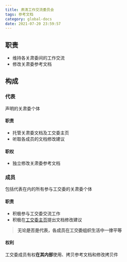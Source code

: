 ```yaml
---
title: 肃清工作交流委员会
tags: 参考文档
category: global-docs
date: 2021-07-20 23:59:57
---
```


## 职责
- 维持各关肃委间的工作交流
- 修改关肃委参考文档
<!-- more -->

## 构成
### 代表
声明的关肃委个体

#### 职责
- 托管关肃委文档及工交委主页
- 听取各成员的文档修改建议

#### 职权
- 独立修改关肃委参考文档

### 成员
包括代表在内的所有参与工交委的关肃委个体
#### 职责
- 积极参与工交委交流工作
- 积极在[工交委主页]()提出文档修改建议

> **无论是否是代表，各成员在工交委组织生活中一律平等**

#### 权利
工交委成员有权**在其内部**使用、拷贝参考文档和修改拷贝件